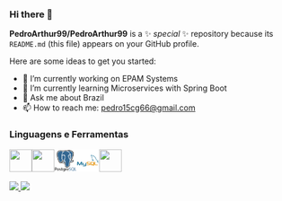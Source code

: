 ### Hi there 👋

**PedroArthur99/PedroArthur99** is a ✨ _special_ ✨ repository because its `README.md` (this file) appears on your GitHub profile.

Here are some ideas to get you started:

- 🔭 I’m currently working on EPAM Systems
- 🌱 I’m currently learning Microservices with Spring Boot
- 💬 Ask me about Brazil
- 📫 How to reach me: pedro15cg66@gmail.com

### Linguagens e Ferramentas
<img src="https://cdn.jsdelivr.net/gh/devicons/devicon/icons/java/java-original.svg" width="40" height="40"/><img src="https://www.vectorlogo.zone/logos/springio/springio-icon.svg" width="40" height="40"/><img src="https://raw.githubusercontent.com/devicons/devicon/master/icons/postgresql/postgresql-original-wordmark.svg" width="40" height="40"/><img src="https://raw.githubusercontent.com/devicons/devicon/master/icons/mysql/mysql-original-wordmark.svg" width="40" height="40"/><img src="https://angular.io/assets/images/logos/angular/angular.svg" width="40" height="40"/>

<div>
<a href="https://github.com/PedroArthur99">
<img height="180em" src="https://github-readme-stats.vercel.app/api/top-langs/?username=PedroArthur99&layout=compact&langs_count=7&theme=dracula"/>
<img height="180em" src="https://github-readme-stats.vercel.app/api?username=PedroArthur99&show_icons=true&theme=dracula&include_all_commits=true&count_private=true"/>
</div>
